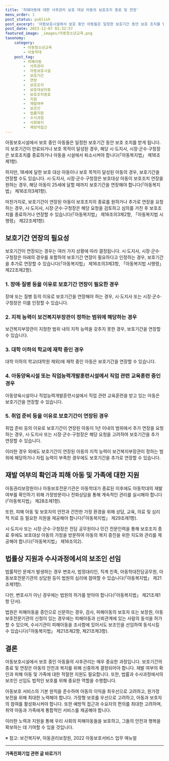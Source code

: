 ```yaml
---
title: '피해아동에 대한 사후관리 보호 대상 아동의 보호조치 종료 및 연장'
menu_order: 1
post_status: publish
post_excerpt: '아동보호시설에서 보호 중인 아동들은 일정한 보호기간 동안 보호 조치를 받게 됩니다. 이 보호기간이 만료되거나 보호 목적이 달성된 경우, 해당 시 도지사, 시장 군수 구청장은 보호조치를 종료하거나 아동을 시설에서 퇴소시켜야 합니다  아동복지법  제16조제1항 .'
post_date: 2023-12-07 01:32:57
featured_image: _images/아동청소년교육.png
taxonomy:
    category:
        - 아동청소년교육
        - 아동학대
    post_tag:
        - 피해아동
        -  사후관리
        -  아동보호시설
        -  보호기간
        -  연장
        -  보호조치
        -  보호대상아동
        -  보호조치종료
        -  지원
        -  재발여부
        -  보조인
        -  법률지원
        -  수사과정
        -  사회복지
        -  예방적접근
---
```



아동보호시설에서 보호 중인 아동들은 일정한 보호기간 동안 보호 조치를 받게 됩니다. 이 보호기간이 만료되거나 보호 목적이 달성된 경우, 해당 시·도지사, 시장·군수·구청장은 보호조치를 종료하거나 아동을 시설에서 퇴소시켜야 합니다(「아동복지법」 제16조제1항).

하지만, 18세에 달한 보호 대상 아동이나 보호 목적이 달성된 아동의 경우, 보호기간을 연장할 수도 있습니다. 시·도지사, 시장·군수·구청장은 보호대상 아동이 보호조치 연장을 원하는 경우, 해당 아동이 25세에 달할 때까지 보호기간을 연장해야 합니다(「아동복지법」 제16조의3제1항).

마찬가지로, 보호기간이 연장된 아동이 보호조치의 종료를 원하거나 추가로 연장을 요청하는 경우, 시·도지사, 시장·군수·구청장은 해당 요청을 검토하고 심의를 거친 후 보호조치를 종료하거나 연장할 수 있습니다(「아동복지법」 제16조의3제2항, 「아동복지법 시행령」 제22조제1항).

## 보호기간 연장의 필요성

보호기간이 연장되는 경우는 여러 가지 상황에 따라 결정됩니다. 시·도지사, 시장·군수·구청장은 아래의 경우를 포함하여 보호기간 연장이 필요하다고 인정하는 경우, 보호기간을 추가로 연장할 수 있습니다(「아동복지법」 제16조의3제3항, 「아동복지법 시행령」 제22조제2항).

### 1. 장애·질병 등을 이유로 보호기간 연장이 필요한 경우
장애 또는 질병 등의 이유로 보호기간을 연장해야 하는 경우, 시·도지사 또는 시장·군수·구청장은 이를 인정할 수 있습니다.

### 2. 지적 능력이 보건복지부장관이 정하는 범위에 해당하는 경우
보건복지부장관이 지정한 범위 내의 지적 능력을 갖추지 못한 경우, 보호기간을 연장할 수 있습니다.

### 3. 대학 이하의 학교에 재학 중인 경우
대학 이하의 학교(대학원 제외)에 재학 중인 아동은 보호기간을 연장할 수 있습니다.

### 4. 아동양육시설 또는 직업능력개발훈련시설에서 직업 관련 교육훈련 중인 경우
아동양육시설이나 직업능력개발훈련시설에서 직업 관련 교육훈련을 받고 있는 아동은 보호기간을 연장할 수 있습니다.

### 5. 취업 준비 등을 이유로 보호기간이 연장된 경우
취업 준비 등의 이유로 보호기간이 연장된 아동이 1년 이내의 범위에서 추가 연장을 요청하는 경우, 시·도지사 또는 시장·군수·구청장은 해당 요청을 고려하여 보호기간을 추가 연장할 수 있습니다.

이러한 경우 외에도 보호기간이 연장된 아동의 지적 능력이 보건복지부장관이 정하는 범위에 해당하거나 자립 능력이 부족한 경우에도 보호기간을 추가로 연장할 수 있습니다.

## 재발 여부의 확인과 피해 아동 및 가족에 대한 지원

아동권리보장원이나 아동보호전문기관은 아동학대가 종료된 이후에도 아동학대의 재발 여부를 확인하기 위해 가정방문이나 전화상담을 통해 계속적인 관리를 실시해야 합니다(「아동복지법」 제28조제1항).

또한, 피해 아동 및 보호자의 안전과 건전한 가정 환경을 위해 상담, 교육, 의료 및 심리적 치료 등 필요한 지원을 제공해야 합니다(「아동복지법」 제29조제1항).

시·도지사 또는 시장·군수·구청장은 전담 공무원이나 민간 전문인력을 통해 보호조치 종료 후에도 보호대상 아동의 가정을 방문하여 아동의 복지 증진을 위한 지도와 관리를 제공해야 합니다(「아동복지법」 제16조의2).

## 법률상 지원과 수사과정에서의 보조인 선임

법률적인 문제가 발생하는 경우 변호사, 법정대리인, 직계 친족, 아동학대전담공무원, 아동보호전문기관의 상담원 등이 법원의 심리에 참여할 수 있습니다(「아동복지법」 제21조제1항).

다만, 변호사가 아닌 경우에는 법원의 허가를 받아야 합니다(「아동복지법」 제21조제1항 단서).

법원은 피해아동을 증인으로 신문하는 경우, 검사, 피해아동의 보호자 또는 보장원, 아동보호전문기관의 신청이 있는 경우에는 피해아동과 신뢰관계에 있는 사람의 동석을 허가할 수 있으며, 수사기관이 피해아동을 조사함에 있어서도 보조인을 선임하여 동석시킬 수 있습니다(「아동복지법」 제21조제2항, 제21조제3항).

## 결론

아동보호시설에서 보호 중인 아동들의 사후관리는 매우 중요한 과정입니다. 보호기간의 종료 및 연장은 아동의 안전과 복지를 위해 신중하게 결정되어야 합니다. 재발 여부의 확인과 피해 아동 및 가족에 대한 적절한 지원도 필요합니다. 또한, 법률과 수사과정에서의 보조인 선임도 법적인 보호를 위해 중요한 역할을 수행합니다.

아동보호 서비스의 기본 원칙을 준수하여 아동의 이익을 최우선으로 고려하고, 원가정 보전을 위해 최대한 노력해야 합니다. 가정형 보호를 우선으로 고려하고, 아동과 보호자의 참여를 활성화시켜야 합니다. 또한 예방적 접근과 수요자의 편의를 최대한 고려하며, 취약 아동과 가족에게 통합적인 서비스를 제공해야 합니다.

이러한 노력과 지원을 통해 우리 사회의 피해아동들을 보호하고, 그들의 안전과 행복을 확보하는 데 기여할 수 있을 것입니다.

※ 참고: 보건복지부, 아동권리보장원, 2022 아동보호서비스 업무 매뉴얼
<!-- wp:separator -->
<hr class="wp-block-separator has-alpha-channel-opacity"/>
<!-- /wp:separator -->

<!-- wp:group {"backgroundColor":"base","layout":{"type":"constrained"}} -->
<div class="wp-block-group has-base-background-color has-background"><!-- wp:paragraph {"align":"center","fontSize":"medium"} -->
<p class="has-text-align-center has-large-font-size"><strong>가족친화기업 관련 글 바로가기</strong></p>
<!-- /wp:paragraph -->


<!-- wp:latest-posts
{"categories":[{"id":27241,"count":19,"description":"","link":"https://uknowlaw.com/category/%ea%b0%80%ec%a1%b1%ec%b9%9c%ed%99%94%ea%b8%b0%ec%97%85/","name":"가족친화기업","slug":"가족친화기업","taxonomy":"category","parent":0,"meta":[],"_links":{"self":[{"href":"https://uknowlaw.com/wp-json/wp/v2/categories/27241"}],"collection":[{"href":"https://uknowlaw.com/wp-json/wp/v2/categories"}],"about":[{"href":"https://uknowlaw.com/wp-json/wp/v2/taxonomies/category"}],"wp:post_type":[{"href":"https://uknowlaw.com/wp-json/wp/v2/posts?categories=27241"}],"curies":[{"name":"wp","href":"https://api.w.org/{rel}","templated":true}]}}],"postsToShow":100,"excerptLength":28,"postLayout":"grid","columns":2,"featuredImageAlign":"left","featuredImageSizeSlug":"large","fontSize":"small"} /--></div>
<!-- /wp:group -->